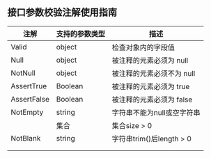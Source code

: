 ## 接口参数校验注解使用指南


| 注解        | 支持的参数类型 | 描述                       |
| ------------- | ---------------- | ---------------------------- |
| Valid       | object         | 检查对象内的字段值         |
| Null        | object         | 被注释的元素必须为 null    |
| NotNull     | object         | 被注释的元素必须不为 null  |
| AssertTrue  | Boolean        | 被注释的元素必须为 true    |
| AssertFalse | Boolean        | 被注释的元素必须为 false   |
| NotEmpty    | string         | 字符串不能为null或空字符串 |
|             | 集合           | 集合size > 0               |
| NotBlank    | string         | 字符串trim()后length > 0   |
|             |                |                            |
|             |                |                            |
